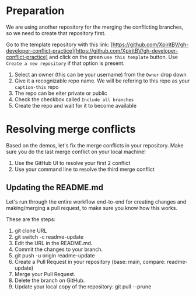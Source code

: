 # Preparation
We are using another repository for the merging the conflicting branches, so we need to create that repository first.

Go to the template repository with this link: [https://github.com/XpiritBV/gh-developer-conflict-practice](https://github.com/XpiritBV/gh-developer-conflict-practice) and click on the green `use this template` button. Use `Create a new repository` if that option is present.

1. Select an owner (this can be your username) from the `Owner` drop down
1. Give it a recognizable repo name. We will be refering to this repo as your `caption-this` repo
1. The repo can be eiter private or public
1. Check the checkbox called `Include all branches`
1. Create the repo and wait for it to become available

# Resolving merge conflicts
Based on the demos, let's fix the merge conflicts in your repository. Make sure you do the last merge conflict on your local machine!
1. Use the GitHub UI to resolve your first 2 conflict
1. Use your command line to resolve the third merge conflict

## Updating the README.md
Let's run through the entire workflow end-to-end for creating changes and making/merging a pull request, to make sure you know how this works.

These are the steps:
1. git clone URL 
2. git switch -c readme-update 
3. Edit the URL in the README.md. 
4. Commit the changes to your branch. 
5. git push -u origin readme-update 
6. Create a Pull Request in your repository (base: main, compare: readme-update) 
7. Merge your Pull Request. 
8. Delete the branch on GitHub. 
9. Update your local copy of the repository: git pull --prune 